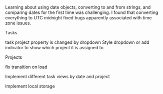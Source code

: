Learning about using date objects, converting to and from strings, and
comparing dates for the first time was challenging. I found that converting 
everything to UTC midnight fixed bugs apparently associated with time zone issues.

Tasks

task project property is changed by dropdown
    Style dropdown or add indicator to show which project it is assigned to

Projects


fix transition on load

Implement different task views by date and project

Implement local storage



<!-- 
Currently have just one render function displaying all tasks and the 
dropdown menu.

Need to implement different ways of displaying the task list for All, starred, 
today, this week, and for each project

Add click event handlers to each of the above
    when clicked, use currentview function to return a sub array of tasks
    matching that view 



 -->